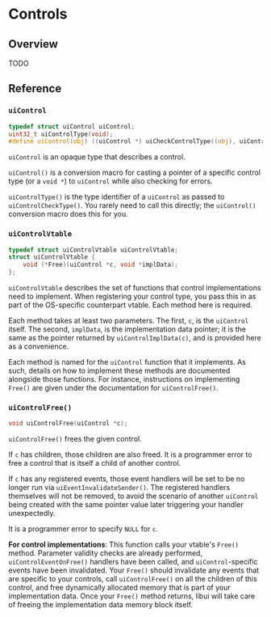 <!-- 29 may 2019 -->

# Controls

## Overview

TODO

## Reference

### `uiControl`

```c
typedef struct uiControl uiControl;
uint32_t uiControlType(void);
#define uiControl(obj) ((uiControl *) uiCheckControlType((obj), uiControlType()))
```

`uiControl` is an opaque type that describes a control.

`uiControl()` is a conversion macro for casting a pointer of a specific control type (or a `void *`) to `uiControl` while also checking for errors.

`uiControlType()` is the type identifier of a `uiControl` as passed to `uiControlCheckType()`. You rarely need to call this directly; the `uiControl()` conversion macro does this for you.

### `uiControlVtable`

```c
typedef struct uiControlVtable uiControlVtable;
struct uiControlVtable {
	void (*Free)(uiControl *c, void *implData);
};
```

`uiControlVtable` describes the set of functions that control implementations need to implement. When registering your control type, you pass this in as part of the OS-specific counterpart vtable. Each method here is required.

Each method takes at least two parameters. The first, `c`, is the `uiControl` itself. The second, `implData`, is the implementation data pointer; it is the same as the pointer returned by `uiControlImplData(c)`, and is provided here as a convenience.

Each method is named for the `uiControl` function that it implements. As such, details on how to implement these methods are documented alongside those functions. For instance, instructions on implementing `Free()` are given under the documentation for `uiControlFree()`.

### `uiControlFree()`

```c
void uiControlFree(uiControl *c);
```

`uiControlFree()` frees the given control.

If `c` has children, those children are also freed. It is a programmer error to free a control that is itself a child of another control.

If `c` has any registered events, those event handlers will be set to be no longer run via `uiEventInvalidateSender()`. The registered handlers themselves will not be removed, to avoid the scenario of another `uiControl` being created with the same pointer value later triggering your handler unexpectedly.

It is a programmer error to specify `NULL` for `c`.

**For control implementations**: This function calls your vtable's `Free()` method. Parameter validity checks are already performed, `uiControlEventOnFree()` handlers have been called, and `uiControl`-specific events have been invalidated. Your `Free()` should invalidate any events that are specific to your controls, call `uiControlFree()` on all the children of this control, and free dynamically allocated memory that is part of your implementation data. Once your `Free()` method returns, libui will take care of freeing the implementation data memory block itself.
